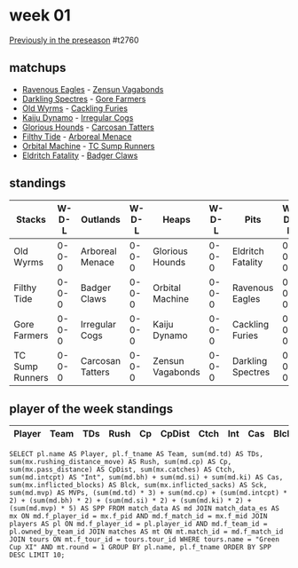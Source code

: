 # week 01

[Previously in the preseason](preseason) #t2760



## matchups

* [Ravenous Eagles](../teams/ravenouseagles) - [Zensun Vagabonds](../teams/zensunvagabonds)
* [Darkling Spectres](../teams/darklingspectres) - [Gore Farmers](../teams/gorefarmers)
* [Old Wyrms](../teams/oldwyrms) - [Cackling Furies](../teams/cacklingfuries)
* [Kaiju Dynamo](../teams/kaijudynamo) - [Irregular Cogs](../teams/irregularcogs)
* [Glorious Hounds](../teams/glorioushounds) - [Carcosan Tatters](../teams/carcosantatters)
* [Filthy Tide](../teams/filthytide) - [Arboreal Menace](../teams/arborealmenace)
* [Orbital Machine](../teams/orbitalmachine) - [TC Sump Runners](../teams/sumprunners)
* [Eldritch Fatality](../teams/eldritchfatality) - [Badger Claws](../teams/badgerclaws)

## standings

| Stacks | W-D-L | Outlands | W-D-L | Heaps | W-D-L | Pits | W-D-L |
|-------|-----|--|--|------|------|--|--|
| Old Wyrms | 0-0-0 | Arboreal Menace | 0-0-0 | Glorious Hounds | 0-0-0 | Eldritch Fatality | 0-0-0 |
| Filthy Tide | 0-0-0 | Badger Claws | 0-0-0 | Orbital Machine | 0-0-0 | Ravenous Eagles | 0-0-0 |
| Gore Farmers | 0-0-0 | Irregular Cogs | 0-0-0 | Kaiju Dynamo | 0-0-0 | Cackling Furies | 0-0-0 |
| TC Sump Runners | 0-0-0 | Carcosan Tatters | 0-0-0 | Zensun Vagabonds | 0-0-0 | Darkling Spectres | 0-0-0 |

## player of the week standings

| Player            | Team             | TDs  | Rush | Cp   | CpDist | Ctch | Int | Cas  | Blck | Sck | MVP | SPP  |
|-------------------|------------------|------|------|------|----------|---------|---|---|--------|-------|------|------|


```
SELECT pl.name AS Player, pl.f_tname AS Team, sum(md.td) AS TDs, sum(mx.rushing_distance_move) AS Rush, sum(md.cp) AS Cp,	sum(mx.pass_distance) AS CpDist, sum(mx.catches) AS Ctch, sum(md.intcpt) AS "Int", sum(md.bh) + sum(md.si) + sum(md.ki) AS Cas, sum(mx.inflicted_blocks) AS Blck, sum(mx.inflicted_sacks) AS Sck, sum(md.mvp) AS MVPs, (sum(md.td) * 3) + sum(md.cp) + (sum(md.intcpt) * 2) + (sum(md.bh) * 2) + (sum(md.si) * 2) + (sum(md.ki) * 2) + (sum(md.mvp) * 5) AS SPP FROM match_data AS md JOIN match_data_es AS mx ON md.f_player_id = mx.f_pid AND md.f_match_id = mx.f_mid JOIN players AS pl ON md.f_player_id = pl.player_id AND md.f_team_id = pl.owned_by_team_id JOIN matches AS mt ON mt.match_id = md.f_match_id JOIN tours ON mt.f_tour_id = tours.tour_id WHERE tours.name = "Green Cup XI" AND mt.round = 1 GROUP BY pl.name, pl.f_tname ORDER BY SPP DESC LIMIT 10;
```
